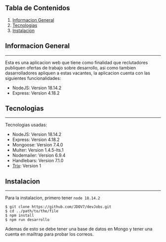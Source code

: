 ## Tabla de Contenidos
1. [Informacion General](#informacion-general)
2. [Tecnologias](#tecnologias)
3. [Instalacion](#instalacion)
## Informacion General
***
Esta es una aplicacion web que tiene como finalidad que reclutadores publiquen ofertas de trabajo sobre desarrollo, asi como tambien dasarrolladores apliquen a estas vacantes, la aplicacion cuenta con las siguientes funcionalidades:
* NodeJS: Version 18.14.2
* Express: Version 4.18.2
## Tecnologias
***
Tecnologias usadas:
* NodeJS: Version 18.14.2
* Express: Version 4.18.2
* Mongoose: Version 7.4.0
* Multer: Version 1.4.5-lts.1
* Nodemailer: Version 6.9.4
* Handlebars: Version 7.1.0
* [Trix](https://github.com/basecamp/trix/tree/custom-elements-v1): Version 1
## Instalacion
***
Para la instalacion, primero tener ```node 18.14.2```
```
$ git clone https://github.com/JDOV7/devJobs.git
$ cd ../path/to/the/file
$ npm install
$ npm run desarrollo
```
Ademas de esto se debe tener una base de datos en Mongo y tener una cuenta en mailtrap para probar los correos.
